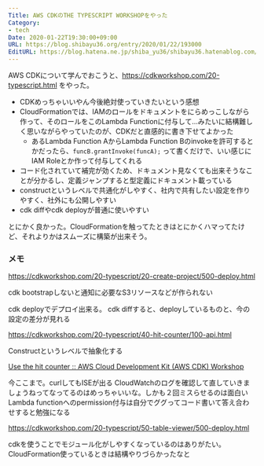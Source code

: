 ```yaml
---
Title: AWS CDKのTHE TYPESCRIPT WORKSHOPをやった
Category:
- tech
Date: 2020-01-22T19:30:00+09:00
URL: https://blog.shibayu36.org/entry/2020/01/22/193000
EditURL: https://blog.hatena.ne.jp/shiba_yu36/shibayu36.hatenablog.com/atom/entry/26006613501074562
---
```


AWS CDKについて学んでおこうと、https://cdkworkshop.com/20-typescript.html をやった。

- CDKめっちゃいいやん今後絶対使っていきたいという感想
- CloudFormationでは、IAMのロールをドキュメントをにらめっこしながら作って、そのロールをこのLambda Functionに付与して...みたいに結構難しく思いながらやっていたのが、CDKだと直感的に書き下せてよかった
    - あるLambda Function AからLambda Function Bのinvokeを許可するとかだったら、`funcB.grantInvoke(funcA);` って書くだけで、いい感じにIAM Roleとか作って付与してくれる
- コード化されていて補完が効くため、ドキュメント見なくても出来そうなことが分かるし、定義ジャンプすると型定義にドキュメント載っている
- constructというレベルで共通化がしやすく、社内で共有したい設定を作りやすく、社外にも公開しやすい
- cdk diffやcdk deployが普通に使いやすい

とにかく良かった。CloudFormationを触ってたときはとにかくハマってたけど、それよりかはスムーズに構築が出来そう。

### メモ
https://cdkworkshop.com/20-typescript/20-create-project/500-deploy.html

cdk bootstrapしないと通知に必要なS3リソースなどが作られない

cdk deployでデプロイ出来る。
cdk diffすると、deployしているものと、今の設定の差分が見れる

https://cdkworkshop.com/20-typescript/40-hit-counter/100-api.html

Constructというレベルで抽象化する

[Use the hit counter :: AWS Cloud Development Kit (AWS CDK) Workshop](https://cdkworkshop.com/20-typescript/40-hit-counter/400-use.html)

今ここまで。curlしてもISEが出る
CloudWatchのログを確認して直していきましょうねってなってるのはめっちゃいいな。しかも２回ミスらせるのは面白い
Lambda functionへのpermission付与は自分でググってコード書いて答え合わせすると勉強になる

https://cdkworkshop.com/20-typescript/50-table-viewer/500-deploy.html

cdkを使うことでモジュール化がしやすくなっているのはありがたい。CloudFormation使っているときは結構やりづらかったなと
